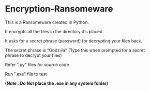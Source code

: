 # Encryption-Ransomeware
This is a Ransomeware created in Python.

It encrypts all the files in the directory it's placed.

It asks for a secret phrase (password) for decrypting your files back.

The secret phrase is "Godzilla"  (Type this when prompted for a secret phrase to decrypt your files)

Refer ".py" files for source code

Run ".exe" file to test

**(Note : Do Not place the .exe in any system folder)**
